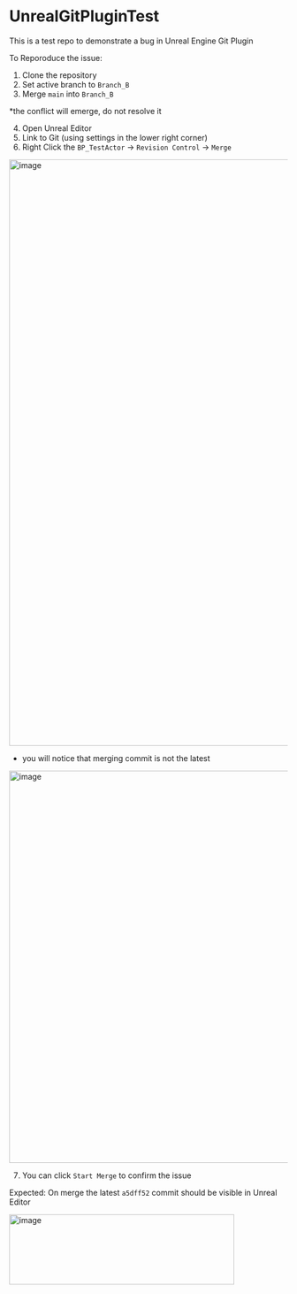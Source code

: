 # UnrealGitPluginTest
This is a test repo to demonstrate a bug in Unreal Engine Git Plugin

To Reporoduce the issue:

1. Clone the repository
2. Set active branch to `Branch_B`
3. Merge `main` into `Branch_B`

*the conflict will emerge, do not resolve it

4. Open Unreal Editor
5. Link to Git (using settings in the lower right corner)
6. Right Click the `BP_TestActor` -> `Revision Control` -> `Merge`
<img width="835" height="1060" alt="image" src="https://github.com/user-attachments/assets/a8ad9ea8-b764-4886-aa1e-3a2e5dca019b" />


* you will notice that merging commit is not the latest 
<img width="862" height="709" alt="image" src="https://github.com/user-attachments/assets/0a0f6937-752a-4022-9483-f0237745bd2e" />


7. You can click `Start Merge` to confirm the issue

Expected:
On merge the latest `a5dff52` commit should be visible in Unreal Editor


<img width="407" height="127" alt="image" src="https://github.com/user-attachments/assets/ca565561-468b-485c-a65b-cfcdd76fdae3" />

